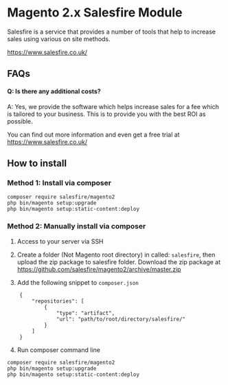 # Magento 2.x Salesfire Module
Salesfire is a service that provides a number of tools that help to increase sales using various on site methods.

https://www.salesfire.co.uk/


## FAQs

#### Q: Is there any additional costs?
A: Yes, we provide the software which helps increase sales for a fee which is tailored to your business. This is to provide you with the best ROI as possible.

You can find out more information and even get a free trial at https://www.salesfire.co.uk/


## How to install

### Method 1: Install via composer

```
composer require salesfire/magento2
php bin/magento setup:upgrade
php bin/magento setup:static-content:deploy
```

### Method 2: Manually install via composer

1. Access to your server via SSH
2. Create a folder (Not Magento root directory) in called: `salesfire`, then upload the zip package to salesfire folder.
Download the zip package at https://github.com/salesfire/magento2/archive/master.zip

3. Add the following snippet to `composer.json`

```
    {
        "repositories": [
            {
                "type": "artifact",
                "url": "path/to/root/directory/salesfire/"
            }
        ]
    }
```

4. Run composer command line

```
composer require salesfire/magento2
php bin/magento setup:upgrade
php bin/magento setup:static-content:deploy
```
